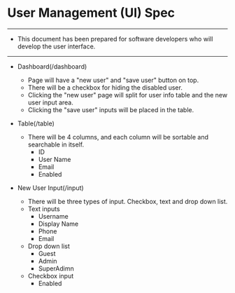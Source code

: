 # User Management (UI) Spec

---
* This document has been prepared for software developers who will develop the user interface.

---
* Dashboard(/dashboard)
	* Page will have a "new user" and "save user" button on top.
	* There will be a checkbox for hiding the disabled user.
	* Clicking the "new user" page will split for user info table and the new user input area.
	* Clicking the "save user" inputs will be placed in the table.

* Table(/table)
	* There will be 4 columns, and each column will be sortable and searchable in itself.
		* ID
		* User Name
		* Email
		* Enabled

* New User Input(/input)
	* There will be three types of input. Checkbox, text and drop down list.
	* Text inputs
		* Username
		* Display Name
		* Phone
		* Email
	* Drop down list
		* Guest
		* Admin
		* SuperAdimn
	* Checkbox input
		* Enabled